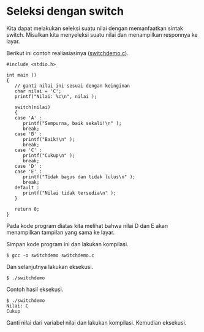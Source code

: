 # Seleksi dengan switch

Kita dapat melakukan seleksi suatu nilai dengan memanfaatkan sintak switch. Misalkan kita menyeleksi suatu nilai dan menampilkan responnya ke layar.

Berikut ini contoh realiasiasinya ([switchdemo.c](../src/switchdemo.c)).

	#include <stdio.h>
 
	int main ()
	{
	   // ganti nilai ini sesuai dengan keinginan	
	   char nilai = 'C';
	   printf("Nilai: %c\n", nilai );
	   
	   switch(nilai)
	   {
	   case 'A' :
	      printf("Sempurna, baik sekali!\n" );
	      break;
	   case 'B' :
		  printf("Baik!\n" );
	      break;
	   case 'C' :
	      printf("Cukup\n" );
	      break;
	   case 'D' :
	   case 'E' :
	      printf("Tidak bagus dan tidak lulus\n" );
	      break;
	   default :
	      printf("Nilai tidak tersedia\n" );
	   }
	   
	   return 0;
	}

Pada kode program diatas kita melihat bahwa nilai D dan E akan menampilkan tampilan yang sama ke layar.

Simpan kode program ini dan lakukan kompilasi.

	$ gcc -o switchdemo switchdemo.c

Dan selanjutnya lakukan eksekusi.

	$ ./switchdemo

Contoh hasil eksekusi.

	$ ./switchdemo
	Nilai: C
	Cukup

Ganti nilai dari variabel nilai dan lakukan kompilasi. Kemudian eksekusi.